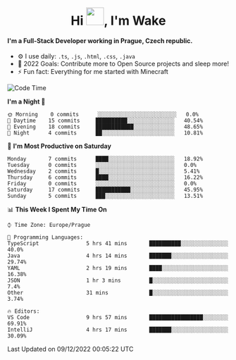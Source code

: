 <h1 align="center">Hi <img src="https://raw.githubusercontent.com/MrWakeCZ/MrWakeCZ/master/Hi.gif" width="40px" />, I'm Wake</h1>

#### I'm a Full-Stack Developer working in Prague, Czech republic.
- ⚙️ I use daily: `.ts`, `.js`, `.html`, `.css`, `.java`
- 🥅 2022 Goals: Contribute more to Open Source projects and sleep more!
- ⚡ Fun fact: Everything for me started with Minecraft

<!--START_SECTION:waka-->
![Code Time](http://img.shields.io/badge/Code%20Time-2%2C845%20hrs%2056%20mins-blue)

**I'm a Night 🦉** 

```text
🌞 Morning    0 commits      ░░░░░░░░░░░░░░░░░░░░░░░░░   0.0% 
🌆 Daytime    15 commits     ██████████░░░░░░░░░░░░░░░   40.54% 
🌃 Evening    18 commits     ████████████░░░░░░░░░░░░░   48.65% 
🌙 Night      4 commits      ██░░░░░░░░░░░░░░░░░░░░░░░   10.81%

```
📅 **I'm Most Productive on Saturday** 

```text
Monday       7 commits      ████░░░░░░░░░░░░░░░░░░░░░   18.92% 
Tuesday      0 commits      ░░░░░░░░░░░░░░░░░░░░░░░░░   0.0% 
Wednesday    2 commits      █░░░░░░░░░░░░░░░░░░░░░░░░   5.41% 
Thursday     6 commits      ████░░░░░░░░░░░░░░░░░░░░░   16.22% 
Friday       0 commits      ░░░░░░░░░░░░░░░░░░░░░░░░░   0.0% 
Saturday     17 commits     ███████████░░░░░░░░░░░░░░   45.95% 
Sunday       5 commits      ███░░░░░░░░░░░░░░░░░░░░░░   13.51%

```


📊 **This Week I Spent My Time On** 

```text
⌚︎ Time Zone: Europe/Prague

💬 Programming Languages: 
TypeScript               5 hrs 41 mins       ██████████░░░░░░░░░░░░░░░   40.0% 
Java                     4 hrs 14 mins       ███████░░░░░░░░░░░░░░░░░░   29.74% 
YAML                     2 hrs 19 mins       ████░░░░░░░░░░░░░░░░░░░░░   16.38% 
JSON                     1 hr 3 mins         █░░░░░░░░░░░░░░░░░░░░░░░░   7.4% 
Other                    31 mins             █░░░░░░░░░░░░░░░░░░░░░░░░   3.74%

🔥 Editors: 
VS Code                  9 hrs 57 mins       █████████████████░░░░░░░░   69.91% 
IntelliJ                 4 hrs 17 mins       ███████░░░░░░░░░░░░░░░░░░   30.09%

```


 Last Updated on 09/12/2022 00:05:22 UTC
<!--END_SECTION:waka-->
